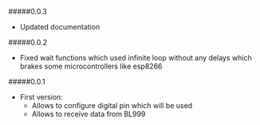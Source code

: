 #####0.0.3
- Updated documentation

#####0.0.2
- Fixed wait functions which used infinite loop without any delays 
    which brakes some microcontrollers like esp8266

#####0.0.1
- First version:
    - Allows to configure digital pin which will be used
    - Allows to receive data from BL999
